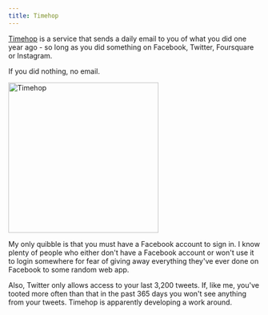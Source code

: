```yaml
---
title: Timehop
---
```

<p><a href="http://timehop.com">Timehop</a> is a service that sends a daily email to you of what you did one year ago - so long as you did something on Facebook, Twitter, Foursquare or Instagram.</p>
<p>If you did nothing, no email.</p>
<p><a href="https://chrisenns.com/wp-content/uploads/2012/05/Timehop.png"><img src="https://chrisenns.com/wp-content/uploads/2012/05/Timehop-300x300.png" alt="Timehop" title="Timehop" width="300" height="300" class="aligncenter size-medium wp-image-20405" /></a></p>
<p>My only quibble is that you must have a Facebook account to sign in. I know plenty of people who either don't have a Facebook account or won't use it to login somewhere for fear of giving away everything they've ever done on Facebook to some random web app.</p>
<p>Also, Twitter only allows access to your last 3,200 tweets. If, like me, you've tooted more often than that in the past 365 days you won't see anything from your tweets. Timehop is apparently developing a work around.</p>
